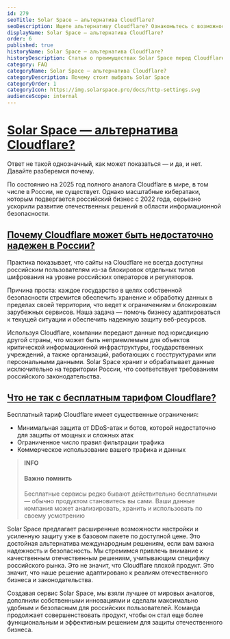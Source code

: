 ```yaml
---
id: 279
seoTitle: Solar Space — альтернатива Cloudflare?
seoDescription: Ищете альтернативу Cloudflare? Ознакомьтесь с возможностями Solar Space — эффективного российского решения для защиты ваших ресурсов
displayName: Solar Space — альтернатива Cloudflare?
order: 6
published: true
historyName: Solar Space — альтернатива Cloudflare?
historyDescription: Статья о преимуществах Solar Space перед Cloudflare
category: FAQ
categoryName: Solar Space — альтернатива Cloudflare?
categoryDescription: Почему стоит выбрать Solar Space
categoryOrder: 1
categoryIcon: https://img.solarspace.pro/docs/http-settings.svg
audienceScope: internal
---
```


# [Solar Space — альтернатива Cloudflare?](is-it-alternative)

Ответ не такой однозначный, как может показаться — и да, и нет. Давайте разберемся почему.

По состоянию на 2025 год полного аналога Cloudflare в мире, в том числе в России, не существует. Однако масштабные кибератаки, которым подвергается российский бизнес с 2022 года, серьезно ускорили развитие отечественных решений в области информационной безопасности.

## [Почему Cloudflare может быть недостаточно надежен в России?](why-is-it-unreliable)

Практика показывает, что сайты на Cloudflare не всегда доступны российским пользователям из-за блокировок отдельных типов шифрования на уровне российских операторов и регуляторов.

Причина проста: каждое государство в целях собственной безопасности стремится обеспечить хранение и обработку данных в пределах своей территории, что ведет к ограничениям и блокировкам зарубежных сервисов. Наша задача — помочь бизнесу адаптироваться к текущей ситуации и обеспечить надежную защиту веб-ресурсов.

Используя Cloudflare, компании передают данные под юрисдикцию другой страны, что может быть неприемлемым для объектов критической информационной инфраструктуры, государственных учреждений, а также организаций, работающих с госструктурами или персональными данными. Solar Space хранит и обрабатывает данные исключительно на территории России, что соответствует требованиям российского законодательства.

## [Что не так с бесплатным тарифом Cloudflare?](cloudflare-tariff-restrictions)

Бесплатный тариф Cloudflare имеет существенные ограничения:
- Минимальная защита от DDoS-атак и ботов, которой недостаточно для защиты от мощных и сложных атак
- Ограниченное число правил фильтрации трафика
- Коммерческое использование вашего трафика и данных

> **INFO**
> #### Важно помнить
> Бесплатные сервисы редко бывают действительно бесплатными — обычно продуктом становитесь вы сами. Ваши данные компания может анализировать, хранить и использовать по своему усмотрению

Solar Space предлагает расширенные возможности настройки и усиленную защиту уже в базовом пакете по доступной цене. Это достойная альтернатива международным решениям, если вам важна надежность и безопасность. Мы стремимся привлечь внимание к качественным отечественным решениям, учитывающим специфику российского рынка. Это не значит, что Cloudflare плохой продукт. Это значит, что наше решение адаптировано к реалиям отечественного бизнеса и законодательства.

Создавая сервис Solar Space, мы взяли лучшее от мировых аналогов, дополнили собственными инновациями и сделали максимально удобным и безопасным для российских пользователей. Команда продолжает совершенствовать продукт, чтобы он стал еще более функциональным и эффективным решением для защиты отечественного бизнеса.